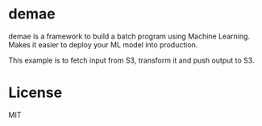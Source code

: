 # demae

demae is a framework to build a batch program using Machine Learning.
Makes it easier to deploy your ML model into production.

This example is to fetch input from S3, transform it and push output to S3.

# License

MIT
